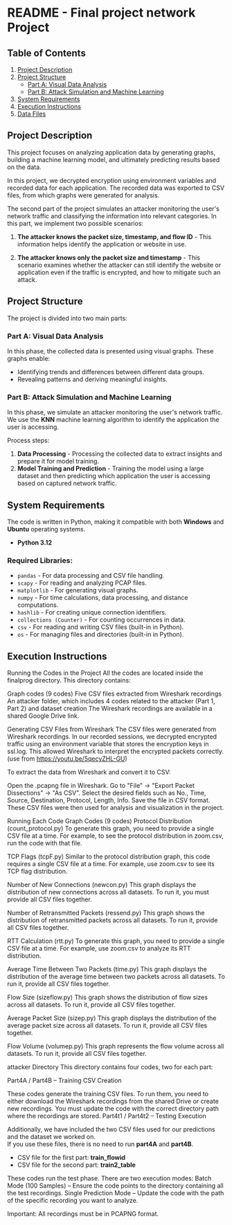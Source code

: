 # README - Final project network Project

## Table of Contents

1. [Project Description](#project-description)
2. [Project Structure](#project-structure)
   - [Part A: Visual Data Analysis](#part-a-visual-data-analysis)
   - [Part B: Attack Simulation and Machine Learning](#part-b-attack-simulation-and-machine-learning)
3. [System Requirements](#system-requirements)
4. [Execution Instructions](#execution-instructions)
5. [Data Files](#data-files)

## Project Description

This project focuses on analyzing application data by generating graphs, building a machine learning model, and ultimately predicting results based on the data.

In this project, we decrypted encryption using environment variables and recorded data for each application. The recorded data was exported to CSV files, from which graphs were generated for analysis.

The second part of the project simulates an attacker monitoring the user's network traffic and classifying the information into relevant categories. In this part, we implement two possible scenarios:

1. **The attacker knows the packet size, timestamp, and flow ID** - This information helps identify the application or website in use.

2. **The attacker knows only the packet size and timestamp** - This scenario examines whether the attacker can still identify the website or application even if the traffic is encrypted, and how to mitigate such an attack.

## Project Structure

The project is divided into two main parts:

### Part A: Visual Data Analysis

In this phase, the collected data is presented using visual graphs. These graphs enable:

- Identifying trends and differences between different data groups.
- Revealing patterns and deriving meaningful insights.

### Part B: Attack Simulation and Machine Learning

In this phase, we simulate an attacker monitoring the user's network traffic. We use the **KNN** machine learning algorithm to identify the application the user is accessing.

Process steps:

1. **Data Processing** - Processing the collected data to extract insights and prepare it for model training.
2. **Model Training and Prediction** - Training the model using a large dataset and then predicting which application the user is accessing based on captured network traffic.

## System Requirements

The code is written in Python, making it compatible with both **Windows** and **Ubuntu** operating systems.

- **Python 3.12**

### Required Libraries:

- `pandas` - For data processing and CSV file handling.
- `scapy` - For reading and analyzing PCAP files.
- `matplotlib` - For generating visual graphs.
- `numpy` - For time calculations, data processing, and distance computations.
- `hashlib` - For creating unique connection identifiers.
- `collections (Counter)` - For counting occurrences in data.
- `csv` - For reading and writing CSV files (built-in in Python).
- `os` - For managing files and directories (built-in in Python).

## Execution Instructions
Running the Codes in the Project
All the codes are located inside the finalprog directory. This directory contains:

Graph codes (9 codes)
Five CSV files extracted from Wireshark recordings
An attacker folder, which includes 4 codes related to the attacker (Part 1, Part 2) and dataset creation
The Wireshark recordings are available in a shared Google Drive link.

Generating CSV Files from Wireshark
The CSV files were generated from Wireshark recordings. In our recorded sessions, we decrypted encrypted traffic using an environment variable that stores the encryption keys in ssl.log. This allowed Wireshark to interpret the encrypted packets correctly. (use from https://youtu.be/5qecyZHL-GU)


To extract the data from Wireshark and convert it to CSV:

Open the .pcapng file in Wireshark.
Go to "File" → "Export Packet Dissections" → "As CSV".
Select the desired fields such as No., Time, Source, Destination, Protocol, Length, Info.
Save the file in CSV format.
These CSV files were then used for analysis and visualization in the project.

Running Each Code
Graph Codes (9 codes)
Protocol Distribution (count_protocol.py)
To generate this graph, you need to provide a single CSV file at a time. For example, to see the protocol distribution in zoom.csv, run the code with that file.

TCP Flags (tcpF.py)
Similar to the protocol distribution graph, this code requires a single CSV file at a time. For example, use zoom.csv to see its TCP flag distribution.

Number of New Connections (newcon.py)
This graph displays the distribution of new connections across all datasets. To run it, you must provide all CSV files together.

Number of Retransmitted Packets (ressend.py)
This graph shows the distribution of retransmitted packets across all datasets. To run it, provide all CSV files together.

RTT Calculation (rtt.py)
To generate this graph, you need to provide a single CSV file at a time. For example, use zoom.csv to analyze its RTT distribution.

Average Time Between Two Packets (time.py)
This graph displays the distribution of the average time between two packets across all datasets. To run it, provide all CSV files together.

Flow Size (sizeflow.py)
This graph shows the distribution of flow sizes across all datasets. To run it, provide all CSV files together.

Average Packet Size (sizep.py)
This graph displays the distribution of the average packet size across all datasets. To run it, provide all CSV files together.

Flow Volume (volumep.py)
This graph represents the flow volume across all datasets. To run it, provide all CSV files together.

attacker Directory
This directory contains four codes, two for each part:

Part4A / Part4B – Training CSV Creation

These codes generate the training CSV files.
To run them, you need to either download the Wireshark recordings from the shared Drive or create new recordings.
You must update the code with the correct directory path where the recordings are stored.
Part4t1 / Part4t2 – Testing Execution

Additionally, we have included the two CSV files used for our predictions and the dataset we worked on.  
If you use these files, there is no need to run **part4A** and **part4B**.  

- CSV file for the first part: **train_flowid**  
- CSV file for the second part: **train2_table**  

These codes run the test phase. There are two execution modes:
Batch Mode (100 Samples) – Ensure the code points to the directory containing all the test recordings.
Single Prediction Mode – Update the code with the path of the specific recording you want to analyze.

Important:
All recordings must be in PCAPNG format.

